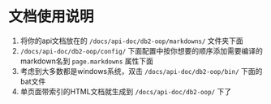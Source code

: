 # 文档使用说明
1. 将你的api文档放在的 ```/docs/api-doc/db2-oop/markdowns/``` 文件夹下面
2. ```/docs/api-doc/db2-oop/config/``` 下面配置中按你想要的顺序添加需要编译的markdown名到 ```page.markdowns``` 属性下面
3. 考虑到大多数都是windows系统，双击 ```/docs/api-doc/db2-oop/bin/``` 下面的bat文件
4. 单页面带索引的HTML文档就生成到 ```/docs/api-doc/db2-oop/``` 下了